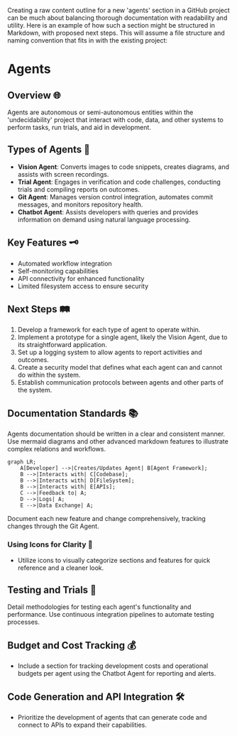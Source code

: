 Creating a raw content outline for a new 'agents' section in a GitHub project can be much about balancing thorough documentation with readability and utility. Here is an example of how such a section might be structured in Markdown, with proposed next steps. This will assume a file structure and naming convention that fits in with the existing project:

# Agents

## Overview 🌐

Agents are autonomous or semi-autonomous entities within the 'undecidability' project that interact with code, data, and other systems to perform tasks, run trials, and aid in development.

## Types of Agents 🤖

- **Vision Agent**: Converts images to code snippets, creates diagrams, and assists with screen recordings.
- **Trial Agent**: Engages in verification and code challenges, conducting trials and compiling reports on outcomes.
- **Git Agent**: Manages version control integration, automates commit messages, and monitors repository health.
- **Chatbot Agent**: Assists developers with queries and provides information on demand using natural language processing.

## Key Features 🗝️

- Automated workflow integration
- Self-monitoring capabilities
- API connectivity for enhanced functionality
- Limited filesystem access to ensure security

## Next Steps 🛤️

1. Develop a framework for each type of agent to operate within.
2. Implement a prototype for a single agent, likely the Vision Agent, due to its straightforward application.
3. Set up a logging system to allow agents to report activities and outcomes.
4. Create a security model that defines what each agent can and cannot do within the system.
5. Establish communication protocols between agents and other parts of the system.

## Documentation Standards 📚

Agents documentation should be written in a clear and consistent manner. Use mermaid diagrams and other advanced markdown features to illustrate complex relations and workflows.

```mermaid
graph LR;
    A[Developer] -->|Creates/Updates Agent| B[Agent Framework];
    B -->|Interacts with| C[Codebase];
    B -->|Interacts with| D[FileSystem];
    B -->|Interacts with| E[APIs];
    C -->|Feedback to| A;
    D -->|Logs| A;
    E -->|Data Exchange| A;
```

Document each new feature and change comprehensively, tracking changes through the Git Agent.

### Using Icons for Clarity 🌟

- Utilize icons to visually categorize sections and features for quick reference and a cleaner look.

## Testing and Trials 🔬

Detail methodologies for testing each agent's functionality and performance. Use continuous integration pipelines to automate testing processes.

## Budget and Cost Tracking 💰

- Include a section for tracking development costs and operational budgets per agent using the Chatbot Agent for reporting and alerts.

## Code Generation and API Integration 🛠️

- Prioritize the development of agents that can generate code and connect to APIs to expand their capabilities.
